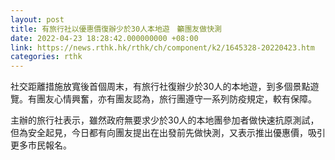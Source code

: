 ```yaml
---
layout: post
title: 有旅行社以優惠價復辦少於30人本地遊　籲團友做快測
date: 2022-04-23 18:28:42.000000000 +08:00
link: https://news.rthk.hk/rthk/ch/component/k2/1645328-20220423.htm
categories: rthk
---
```


社交距離措施放寬後首個周末，有旅行社復辦少於30人的本地遊，到多個景點遊覽。有團友心情興奮，亦有團友認為，旅行團遵守一系列防疫規定，較有保障。

主辦的旅行社表示，雖然政府無要求少於30人的本地團參加者做快速抗原測試，但為安全起見，今日都有向團友提出在出發前先做快測，又表示推出優惠價，吸引更多市民報名。
